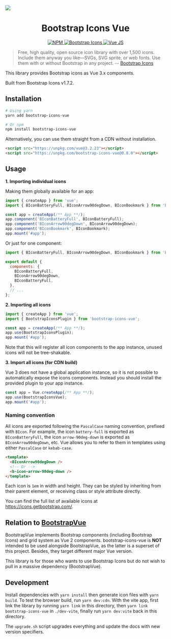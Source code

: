 <img src="./assets/banner.jpg">
<h1 align="center">Bootstrap Icons Vue</h1>

<p align="center">
  <a href="https://www.npmjs.com/package/bootstrap-icons-vue">
    <img src="https://img.shields.io/npm/v/bootstrap-icons-vue?color=blue" alt="NPM">
  </a>
  <a href="https://icons.getbootstrap.com/">
    <img src="https://img.shields.io/badge/Bootstrap%20Icons-1.7.2-blueviolet" alt="Bootstrap Icons">
  </a>
  <a href="https://github.com/vuejs/vue-next">
    <img src="https://img.shields.io/badge/Vue.js-3.x-success" alt="Vue JS">
  </a>
</p>

> Free, high quality, open source icon library with over 1,500 icons. Include them anyway you like—SVGs, SVG sprite, or web fonts. Use them with or without Bootstrap in any project. -- [Bootstrap Icons]

This library provides Bootstrap icons as Vue 3.x components.

Built from Bootstrap Icons v1.7.2.

## Installation

```sh
# Using yarn
yarn add bootstrap-icons-vue

# Or npm
npm install bootstrap-icons-vue
```

Alternatively, you can use them straight from a CDN without installation.

```html
<script src="https://unpkg.com/vue@3.2.23"></script>
<script src="https://unpkg.com/bootstrap-icons-vue@0.8.0"></script>
```

## Usage

**1. Importing individual icons**

Making them globally available for an app:

```js
import { createApp } from 'vue';
import { BIconBatteryFull, BIconArrow90degDown, BIconBookmark } from 'bootstrap-icons-vue';

const app = createApp(/** App **/);
app.component('BIconBatteryFull', BIconBatteryFull);
app.component('BIconArrow90degDown', BIconArrow90degDown);
app.component('BIconBookmark', BIconBookmark);
app.mount('#app');
```

Or just for one component:

```js
import { BIconBatteryFull, BIconArrow90degDown, BIconBookmark } from 'bootstrap-icons-vue';

export default {
  components: {
    BIconBatteryFull,
    BIconArrow90degDown,
    BIconBatteryFull,
  },
  // ...
};
```

**2. Importing all icons**

```js
import { createApp } from 'vue';
import { BootstrapIconsPlugin } from 'bootstrap-icons-vue';

const app = createApp(/** App **/);
app.use(BootstrapIconsPlugin);
app.mount('#app');
```

Note that this will register all icon components to the app instance, unused icons will not be tree-shakable.

**3. Import all icons (for CDN build)**

Vue 3 does not have a global application instance, so it is not possible to automatically expose the icons components. Instead you should install the provided plugin to your app instance.

```js
const app = Vue.createApp(/** App **/);
app.use(BootstrapIconsVue);
app.mount('#app');
```

### Naming convention

All icons are exported following the `PascalCase` naming convention, prefixed with `BIcon`. For example, the icon `battery-full` is exported as `BIconBatteryFull`, the icon `arrow-90deg-down` is exported as `BIconArrow90degDown`, etc. Vue allows you to refer to them in templates using either `PascalCase` or `kebab-case`.

```html
<template>
  <BIconArrow90degDown />
  <!-- Or -->
  <b-icon-arrow-90deg-down />
</template>
```

Each icon is `1em` in width and height. They can be styled by inheriting from their parent element, or receiving class or style attribute directly.

You can find the full list of available icons at https://icons.getbootstrap.com/.

## Relation to [BootstrapVue]

BootstrapVue implements Bootstrap components (including Bootstrap Icons) and grid system as Vue 2 components. bootstrap-icons-vue is **NOT** intended to be used alongside BootstrapVue, as the latter is a superset of this project. Besides, they target different major Vue version.

This library is for those who wants to use Bootstrap Icons but do not wish to pull in a massive dependency (BootstrapVue).

## Development

Install dependencies with `yarn install` then generate icon files with `yarn build`. To test the browser build, run `yarn dev:cdn`. With the vite app, first link the library by running `yarn link` in this directory, then `yarn link bootstrap-icons-vue` in `./dev-vite`, finally run `yarn dev:vite` back in this directory.

The `upgrade.sh` script upgrades everything and update the docs with new version specifiers.

[Bootstrap Icons]: https://icons.getbootstrap.com/
[BootstrapVue]: https://github.com/bootstrap-vue/bootstrap-vue
